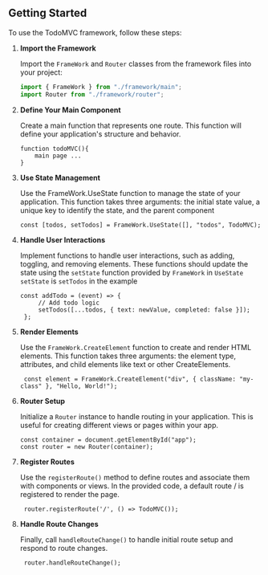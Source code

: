 ## Getting Started

To use the TodoMVC framework, follow these steps:

1. **Import the Framework**

   Import the `FrameWork` and `Router` classes from the framework files into your project:

   ```javascript
   import { FrameWork } from "./framework/main";
   import Router from "./framework/router";
   ```

2. **Define Your Main Component**

   Create a main function that represents one route. This function will define your application's structure and behavior.

   ```
   function todoMVC(){
       main page ...
   }

   ```

3. **Use State Management**

   Use the FrameWork.UseState function to manage the state of your application. This function takes three arguments: the initial state value, a unique key to identify the state, and the parent component

   ```
   const [todos, setTodos] = FrameWork.UseState([], "todos", TodoMVC);
   ```

4. **Handle User Interactions**

   Implement functions to handle user interactions, such as adding, toggling, and removing elements. These functions should update the state using the `setState` function provided by `FrameWork` in `UseState`
   `setState` is `setTodos` in the example

   ```
   const addTodo = (event) => {
        // Add todo logic
        setTodos([...todos, { text: newValue, completed: false }]);
    };
   ```

5. **Render Elements**

   Use the `FrameWork.CreateElement` function to create and render HTML elements. This function takes three arguments: the element type, attributes, and child elements like text or other CreateElements.

   ```
    const element = FrameWork.CreateElement("div", { className: "my-class" }, "Hello, World!");
   ```

6. **Router Setup**

   Initialize a `Router` instance to handle routing in your application. This is useful for creating different views or pages within your app.

   ```
   const container = document.getElementById("app");
   const router = new Router(container);
   ```

7. **Register Routes**

   Use the `registerRoute()` method to define routes and associate them with components or views. In the provided code, a default route / is registered to render the page.

   ```
    router.registerRoute('/', () => TodoMVC());
   ```

8. **Handle Route Changes**

   Finally, call `handleRouteChange()` to handle initial route setup and respond to route changes.

   ```
    router.handleRouteChange();
   ```
